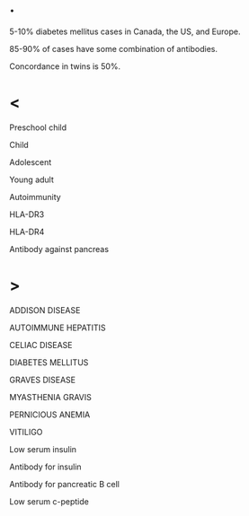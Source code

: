 # .

5-10% diabetes mellitus cases in Canada, the US, and Europe.

85-90% of cases have some combination of antibodies.

Concordance in twins is 50%.

# <

Preschool child

Child

Adolescent

Young adult

Autoimmunity

HLA-DR3

HLA-DR4

Antibody against pancreas

# >

ADDISON DISEASE

AUTOIMMUNE HEPATITIS

CELIAC DISEASE

DIABETES MELLITUS

GRAVES DISEASE

MYASTHENIA GRAVIS

PERNICIOUS ANEMIA

VITILIGO

Low serum insulin

Antibody for insulin

Antibody for pancreatic B cell

Low serum c-peptide
